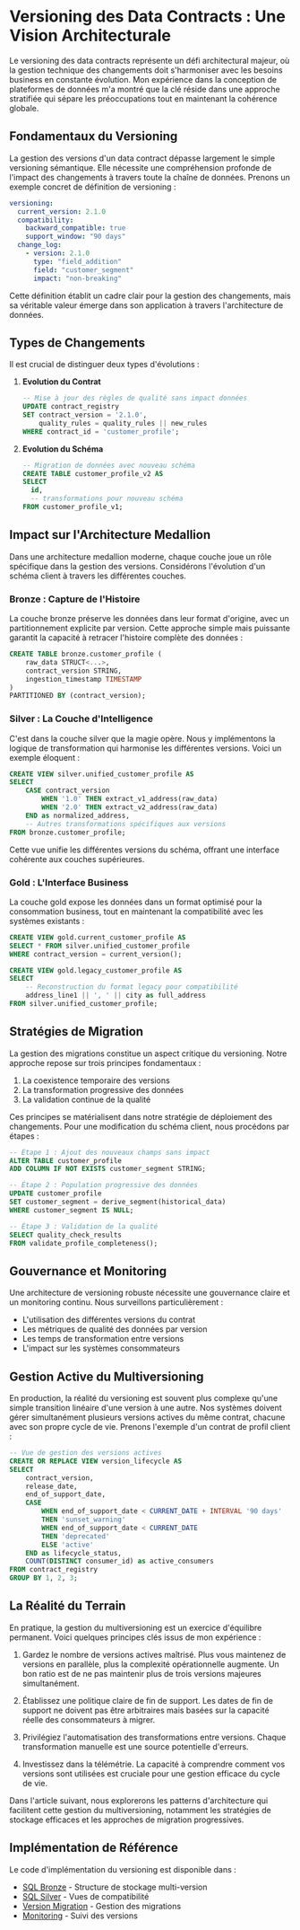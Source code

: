 # Versioning des Data Contracts : Une Vision Architecturale

Le versioning des data contracts représente un défi architectural majeur, où la gestion technique des changements doit s'harmoniser avec les besoins business en constante évolution. Mon expérience dans la conception de plateformes de données m'a montré que la clé réside dans une approche stratifiée qui sépare les préoccupations tout en maintenant la cohérence globale.

## Fondamentaux du Versioning

La gestion des versions d'un data contract dépasse largement le simple versioning sémantique. Elle nécessite une compréhension profonde de l'impact des changements à travers toute la chaîne de données. Prenons un exemple concret de définition de versioning :

```yaml
versioning:
  current_version: 2.1.0
  compatibility:
    backward_compatible: true
    support_window: "90 days"
  change_log:
    - version: 2.1.0
      type: "field_addition"
      field: "customer_segment"
      impact: "non-breaking"
```

Cette définition établit un cadre clair pour la gestion des changements, mais sa véritable valeur émerge dans son application à travers l'architecture de données.

## Types de Changements

Il est crucial de distinguer deux types d'évolutions :

1. **Evolution du Contrat**
   ```sql
   -- Mise à jour des règles de qualité sans impact données
   UPDATE contract_registry
   SET contract_version = '2.1.0',
       quality_rules = quality_rules || new_rules
   WHERE contract_id = 'customer_profile';
   ```

2. **Evolution du Schéma**
   ```sql
   -- Migration de données avec nouveau schéma
   CREATE TABLE customer_profile_v2 AS
   SELECT 
     id,
     -- transformations pour nouveau schéma
   FROM customer_profile_v1;
   ```

## Impact sur l'Architecture Medallion

Dans une architecture medallion moderne, chaque couche joue un rôle spécifique dans la gestion des versions. Considérons l'évolution d'un schéma client à travers les différentes couches.

### Bronze : Capture de l'Histoire

La couche bronze préserve les données dans leur format d'origine, avec un partitionnement explicite par version. Cette approche simple mais puissante garantit la capacité à retracer l'histoire complète des données :

```sql
CREATE TABLE bronze.customer_profile (
    raw_data STRUCT<...>,
    contract_version STRING,
    ingestion_timestamp TIMESTAMP
)
PARTITIONED BY (contract_version);
```

### Silver : La Couche d'Intelligence

C'est dans la couche silver que la magie opère. Nous y implémentons la logique de transformation qui harmonise les différentes versions. Voici un exemple éloquent :

```sql
CREATE VIEW silver.unified_customer_profile AS
SELECT  
    CASE contract_version
        WHEN '1.0' THEN extract_v1_address(raw_data)
        WHEN '2.0' THEN extract_v2_address(raw_data)
    END as normalized_address,
    -- Autres transformations spécifiques aux versions
FROM bronze.customer_profile;
```

Cette vue unifie les différentes versions du schéma, offrant une interface cohérente aux couches supérieures.

### Gold : L'Interface Business

La couche gold expose les données dans un format optimisé pour la consommation business, tout en maintenant la compatibilité avec les systèmes existants :

```sql
CREATE VIEW gold.current_customer_profile AS
SELECT * FROM silver.unified_customer_profile
WHERE contract_version = current_version();

CREATE VIEW gold.legacy_customer_profile AS
SELECT  
    -- Reconstruction du format legacy pour compatibilité
    address_line1 || ', ' || city as full_address
FROM silver.unified_customer_profile;
```

## Stratégies de Migration

La gestion des migrations constitue un aspect critique du versioning. Notre approche repose sur trois principes fondamentaux :

1. La coexistence temporaire des versions
2. La transformation progressive des données
3. La validation continue de la qualité

Ces principes se matérialisent dans notre stratégie de déploiement des changements. Pour une modification du schéma client, nous procédons par étapes :

```sql
-- Étape 1 : Ajout des nouveaux champs sans impact
ALTER TABLE customer_profile  
ADD COLUMN IF NOT EXISTS customer_segment STRING;

-- Étape 2 : Population progressive des données
UPDATE customer_profile
SET customer_segment = derive_segment(historical_data)
WHERE customer_segment IS NULL;

-- Étape 3 : Validation de la qualité
SELECT quality_check_results
FROM validate_profile_completeness();
```

## Gouvernance et Monitoring

Une architecture de versioning robuste nécessite une gouvernance claire et un monitoring continu. Nous surveillons particulièrement :

- L'utilisation des différentes versions du contrat
- Les métriques de qualité des données par version
- Les temps de transformation entre versions
- L'impact sur les systèmes consommateurs

## Gestion Active du Multiversioning

En production, la réalité du versioning est souvent plus complexe qu'une simple transition linéaire d'une version à une autre. Nos systèmes doivent gérer simultanément plusieurs versions actives du même contrat, chacune avec son propre cycle de vie. Prenons l'exemple d'un contrat de profil client :

```sql
-- Vue de gestion des versions actives
CREATE OR REPLACE VIEW version_lifecycle AS
SELECT  
    contract_version,
    release_date,
    end_of_support_date,
    CASE  
        WHEN end_of_support_date < CURRENT_DATE + INTERVAL '90 days'  
        THEN 'sunset_warning'
        WHEN end_of_support_date < CURRENT_DATE  
        THEN 'deprecated'
        ELSE 'active'
    END as lifecycle_status,
    COUNT(DISTINCT consumer_id) as active_consumers
FROM contract_registry
GROUP BY 1, 2, 3;
```

## La Réalité du Terrain

En pratique, la gestion du multiversioning est un exercice d'équilibre permanent. Voici quelques principes clés issus de mon expérience :

1. Gardez le nombre de versions actives maîtrisé. Plus vous maintenez de versions en parallèle, plus la complexité opérationnelle augmente. Un bon ratio est de ne pas maintenir plus de trois versions majeures simultanément.

2. Établissez une politique claire de fin de support. Les dates de fin de support ne doivent pas être arbitraires mais basées sur la capacité réelle des consommateurs à migrer.

3. Privilégiez l'automatisation des transformations entre versions. Chaque transformation manuelle est une source potentielle d'erreurs.

4. Investissez dans la télémétrie. La capacité à comprendre comment vos versions sont utilisées est cruciale pour une gestion efficace du cycle de vie.

Dans l'article suivant, nous explorerons les patterns d'architecture qui facilitent cette gestion du multiversioning, notamment les stratégies de stockage efficaces et les approches de migration progressives.

## Implémentation de Référence

Le code d'implémentation du versioning est disponible dans :

- [SQL Bronze](../../../sql/bronze/customer_events.sql) - Structure de stockage multi-version
- [SQL Silver](../../../sql/silver/customer_views.sql) - Vues de compatibilité
- [Version Migration](../../../validation/version_migration.py) - Gestion des migrations
- [Monitoring](../../../sql/monitoring/version_monitoring.sql) - Suivi des versions 